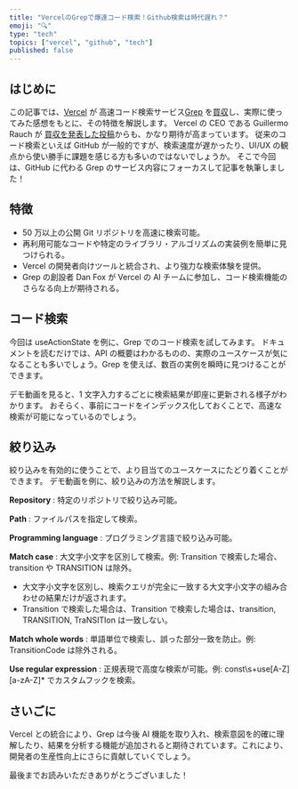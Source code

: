 ```yaml
---
title: "VercelのGrepで爆速コード検索！Github検索は時代遅れ？"
emoji: "🔍"
type: "tech"
topics: ["vercel", "github", "tech"]
published: false
---
```


## はじめに

この記事では、[Vercel](https://vercel.com/home) が 高速コード検索サービス[Grep](https://grep.app/) を[買収](https://vercel.com/blog/vercel-acquires-grep)し、実際に使ってみた感想をもとに、その特徴を解説します。
Vercel の CEO である Guillermo Rauch が [ 買収を発表した投稿](https://x.com/rauchg/status/1859365672444363037)からも、かなり期待が高まっています。
従来のコード検索といえば GitHub が一般的ですが、検索速度が遅かったり、UI/UX の観点から使い勝手に課題を感じる方も多いのではないでしょうか。
そこで今回は、GitHub に代わる Grep のサービス内容にフォーカスして記事を執筆しました！

## 特徴

- 50 万以上の公開 Git リポジトリを高速に検索可能。
- 再利用可能なコードや特定のライブラリ・アルゴリズムの実装例を簡単に見つけられる。
- Vercel の開発者向けツールと統合され、より強力な検索体験を提供。
- Grep の創設者 Dan Fox が Vercel の AI チームに参加し、コード検索機能のさらなる向上が期待される。

## コード検索

今回は useActionState を例に、Grep でのコード検索を試してみます。
ドキュメントを読むだけでは、API の概要はわかるものの、実際のユースケースが気になることも多いでしょう。Grep を使えば、数百の実例を瞬時に見つけることができます。

デモ動画を見ると、1 文字入力するごとに検索結果が即座に更新される様子がわかります。
おそらく、事前にコードをインデックス化しておくことで、高速な検索が可能になっているのでしょう。

## 絞り込み

絞り込みを有効的に使うことで、より目当てのユースケースにたどり着くことができます。
デモ動画を例に、絞り込みの方法を解説します。

**Repository** : 特定のリポジトリで絞り込み可能。

**Path** : ファイルパスを指定して検索。

**Programming language** : プログラミング言語で絞り込み可能。

**Match case** : 大文字小文字を区別して検索。例: Transition で検索した場合、transition や TRANSITION は除外。

- 大文字小文字を区別し、検索クエリが完全に一致する大文字小文字の組み合わせの結果だけが返されます。
- Transition で検索した場合は、Transition で検索した場合は、transition, TRANSITION, TraNSITIon は一致しない。

**Match whole words** : 単語単位で検索し、誤った部分一致を防止。例: TransitionCode は除外される。

**Use regular expression** : 正規表現で高度な検索が可能。例: const\s+use[A-Z][a-zA-Z]\* でカスタムフックを検索。

## さいごに

Vercel との統合により、Grep は今後 AI 機能を取り入れ、検索意図を的確に理解したり、結果を分析する機能が追加されると期待されています。これにより、開発者の生産性向上にさらに貢献していくでしょう。

最後までお読みいただきありがとうございました！
